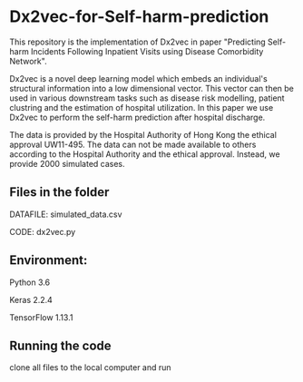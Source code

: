 # Dx2vec-for-Self-harm-prediction
This repository is the implementation of Dx2vec in paper "Predicting Self-harm Incidents Following Inpatient Visits using Disease Comorbidity Network".

Dx2vec is a novel deep learning model which embeds an individual's structural information into a low dimensional vector. This vector can then be used in various downstream tasks such as disease risk modelling, patient clustring and the estimation of hospital utilization. 
In this paper we use Dx2vec to perform the self-harm prediction after hospital discharge.

The data is provided by the Hospital Authority of Hong Kong the ethical approval UW11-495. The data can not be made available to others according to the Hospital Authority and the ethical approval. Instead, we provide 2000 simulated cases. 

## Files in the folder
DATAFILE: simulated_data.csv

CODE: dx2vec.py

## Environment:
Python 3.6

Keras 2.2.4

TensorFlow 1.13.1

## Running the code

clone all files to the local computer and run








